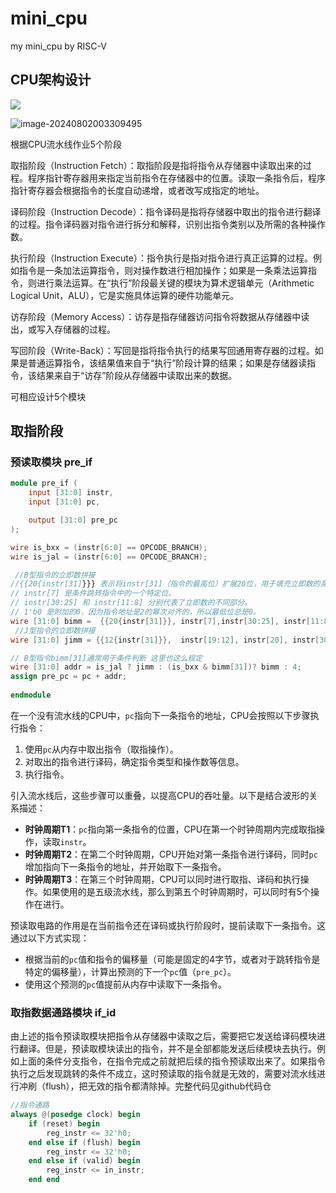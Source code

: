 # mini_cpu
my mini_cpu by RISC-V

## CPU架构设计

<img src="https://s2.loli.net/2024/08/02/bYZUMgSDwF3oWcm.png"/>



![image-20240802003309495](https://s2.loli.net/2024/08/02/RZhUlvtAFWGiCEM.png)

根据CPU流水线作业5个阶段

取指阶段（Instruction Fetch）：取指阶段是指将指令从存储器中读取出来的过程。程序指针寄存器用来指定当前指令在存储器中的位置。读取一条指令后，程序指针寄存器会根据指令的长度自动递增，或者改写成指定的地址。

译码阶段（Instruction Decode）：指令译码是指将存储器中取出的指令进行翻译的过程。指令译码器对指令进行拆分和解释，识别出指令类别以及所需的各种操作数。

执行阶段（Instruction Execute）：指令执行是指对指令进行真正运算的过程。例如指令是一条加法运算指令，则对操作数进行相加操作；如果是一条乘法运算指令，则进行乘法运算。在“执行”阶段最关键的模块为算术逻辑单元（Arithmetic Logical Unit，ALU），它是实施具体运算的硬件功能单元。

访存阶段（Memory Access）：访存是指存储器访问指令将数据从存储器中读出，或写入存储器的过程。

写回阶段（Write-Back）：写回是指将指令执行的结果写回通用寄存器的过程。如果是普通运算指令，该结果值来自于“执行”阶段计算的结果；如果是存储器读指令，该结果来自于“访存”阶段从存储器中读取出来的数据。

可相应设计5个模块



## 取指阶段

### 预读取模块 pre_if

```verilog
module pre_if (
    input [31:0] instr,
    input [31:0] pc,

    output [31:0] pre_pc
);

wire is_bxx = (instr[6:0] == OPCODE_BRANCH);
wire is_jal = (instr[6:0] == OPCODE_BRANCH);

 //B型指令的立即数拼接
//{{20{instr[31]}}} 表示将instr[31]（指令的最高位）扩展20位，用于填充立即数的高位。
// instr[7] 是条件跳转指令中的一个特定位。
// instr[30:25] 和 instr[11:8] 分别代表了立即数的不同部分。
// 1'b0 是附加的0，因为指令地址是2的幂次对齐的，所以最低位总是0。
wire [31:0] bimm =  {{20{instr[31]}}, instr[7],instr[30:25], instr[11:8], 1'b0};
 //J型指令的立即数拼接
wire [31:0] jimm = {{12{instr[31]}},  instr[19:12], instr[20], instr[30:21], 1b'0};

// B型指令bimm[31]通常用于条件判断 这里也这么规定
wire [31:0] addr = is_jal ? jimm : (is_bxx & bimm[31])? bimm : 4;
assign pre_pc = pc + addr;
    
endmodule
```

在一个没有流水线的CPU中，`pc`指向下一条指令的地址，CPU会按照以下步骤执行指令：

1. 使用`pc`从内存中取出指令（取指操作）。
2. 对取出的指令进行译码，确定指令类型和操作数等信息。
3. 执行指令。

引入流水线后，这些步骤可以重叠，以提高CPU的吞吐量。以下是结合波形的关系描述：

- **时钟周期T1**：`pc`指向第一条指令的位置，CPU在第一个时钟周期内完成取指操作，读取`instr`。
- **时钟周期T2**：在第二个时钟周期，CPU开始对第一条指令进行译码，同时`pc`增加指向下一条指令的地址，并开始取下一条指令。
- **时钟周期T3**：在第三个时钟周期，CPU可以同时进行取指、译码和执行操作。如果使用的是五级流水线，那么到第五个时钟周期时，可以同时有5个操作在进行。

预读取电路的作用是在当前指令还在译码或执行阶段时，提前读取下一条指令。这通过以下方式实现：

- 根据当前的`pc`值和指令的偏移量（可能是固定的4字节，或者对于跳转指令是特定的偏移量），计算出预测的下一个`pc`值（`pre_pc`）。
- 使用这个预测的`pc`值提前从内存中读取下一条指令。



### 取指数据通路模块 if_id

  由上述的指令预读取模块把指令从存储器中读取之后，需要把它发送给译码模块进行翻译。但是，预读取模块读出的指令，并不是全部都能发送后续模块去执行。例如上面的条件分支指令，在指令完成之前就把后续的指令预读取出来了。如果指令执行之后发现跳转的条件不成立，这时预读取的指令就是无效的，需要对流水线进行冲刷（flush），把无效的指令都清除掉。完整代码见github代码仓

``````verilog
//指令通路 
always @(posedge clock) begin
    if (reset) begin
        reg_instr <= 32'h0;
    end else if (flush) begin
        reg_instr <= 32'h0;
    end else if (valid) begin
        reg_instr <= in_instr;
    end end
``````


